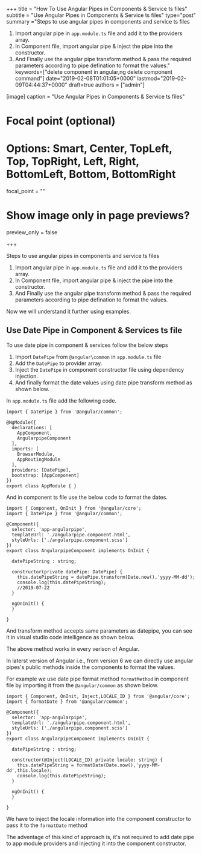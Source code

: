 +++
title = "How To Use Angular Pipes in Components & Service ts files"
subtitle = "Use Angular Pipes in Components & Service ts files"
type="post"
summary ="Steps to use angular pipes in components and service ts files 
  1. Import angular pipe in `app.module.ts` file and add it to the providers array.
  2. In Component file, import angular pipe & inject the pipe into the constructor.
  3. And Finally use the angular pipe transform method & pass the required parameters according     to pipe defination to format the values."
keywords=["delete component in angular,ng delete component command"]
date="2019-02-08T01:01:05+0000"
lastmod="2019-02-09T04:44:37+0000"
draft=true
authors = ["admin"]

[image]
  caption = "Use Angular Pipes in Components & Service ts files"

  # Focal point (optional)
  # Options: Smart, Center, TopLeft, Top, TopRight, Left, Right, BottomLeft, Bottom, BottomRight
  focal_point = ""

  # Show image only in page previews?
  preview_only = false

+++

Steps to use angular pipes in components and service ts files

  1. Import angular pipe in `app.module.ts` file and add it to the providers array.
  2. In Component file, import angular pipe & inject the pipe into the constructor.
  3. And Finally use the angular pipe transform method & pass the required parameters according     to pipe defination to format the values.

Now we will understand it further using examples.

## Use Date Pipe in Component & Services ts file

To use date pipe in component & services follow the below steps

1. Import `DatePipe` from `@angular\common` in `app.module.ts` file
2. Add the `DatePipe` to provider array.
3. Inject the `DatePipe` in component constructor file using dependency injection.
4. And finally format the date values using date pipe transform method as shown below.

In `app.module.ts` file add the following code.

```
import { DatePipe } from '@angular/common';

@NgModule({
  declarations: [
    AppComponent,
    AngularpipeComponent
  ],
  imports: [
    BrowserModule,
    AppRoutingModule
  ],
  providers: [DatePipe],
  bootstrap: [AppComponent]
})
export class AppModule { }
```

And in component ts file use the below code to format the dates.

```
import { Component, OnInit } from '@angular/core';
import { DatePipe } from '@angular/common';

@Component({
  selector: 'app-angularpipe',
  templateUrl: './angularpipe.component.html',
  styleUrls: ['./angularpipe.component.scss']
})
export class AngularpipeComponent implements OnInit {

  datePipeString : string;

  constructor(private datePipe: DatePipe) { 
    this.datePipeString = datePipe.transform(Date.now(),'yyyy-MM-dd');
    console.log(this.datePipeString);
    //2019-07-22
  }

  ngOnInit() {
  }

}
```

And transform method accepts same parameters as datepipe, you can see it in visual studio code intelligence as shown below.

The above method works in every verison of Angular.

In laterst version of Angular i.e., from version 6 we can directly use angular pipes's public methods inside the components to format the values.

For example we use date pipe format method `formatMethod` in component file by importing it from the `@angular/common` as shown below.


```
import { Component, OnInit, Inject,LOCALE_ID } from '@angular/core';
import { formatDate } from '@angular/common';

@Component({
  selector: 'app-angularpipe',
  templateUrl: './angularpipe.component.html',
  styleUrls: ['./angularpipe.component.scss']
})
export class AngularpipeComponent implements OnInit {

  datePipeString : string;

  constructor(@Inject(LOCALE_ID) private locale: string) { 
    this.datePipeString = formatDate(Date.now(),'yyyy-MM-dd',this.locale);
    console.log(this.datePipeString);
  }

  ngOnInit() {
  }

}
```

We have to inject the locale information into the component constructor to pass it to the `formatDate` method

The adventage of this kind of approach is, it's not required to add date pipe to app module providers and injecting it into the component constructor.
